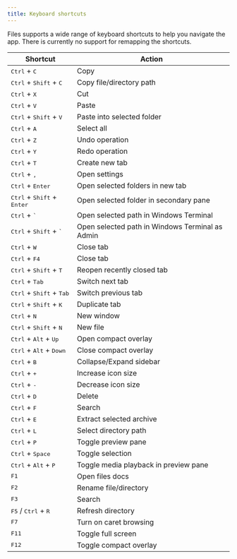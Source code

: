 ```yaml
---
title: Keyboard shortcuts
---
```


Files supports a wide range of keyboard shortcuts to help you navigate the app. There is currently no support for remapping the shortcuts.

| Shortcut                                              | Action                                          |
| ----------------------------------------------------- | ----------------------------------------------- |
| <kbd>Ctrl</kbd> + <kbd>C</kbd>                        | Copy                                            |
| <kbd>Ctrl</kbd> + <kbd>Shift</kbd> + <kbd>C</kbd>     | Copy file/directory path                        |
| <kbd>Ctrl</kbd> + <kbd>X</kbd>                        | Cut                                             |
| <kbd>Ctrl</kbd> + <kbd>V</kbd>                        | Paste                                           |
| <kbd>Ctrl</kbd> + <kbd>Shift</kbd> + <kbd>V</kbd>     | Paste into selected folder                      |
| <kbd>Ctrl</kbd> + <kbd>A</kbd>                        | Select all                                      |
| <kbd>Ctrl</kbd> + <kbd>Z</kbd>                        | Undo operation                                  |
| <kbd>Ctrl</kbd> + <kbd>Y</kbd>                        | Redo operation                                  |
| <kbd>Ctrl</kbd> + <kbd>T</kbd>                        | Create new tab                                  |
| <kbd>Ctrl</kbd> + <kbd>,</kbd>                        | Open settings                                   |
| <kbd>Ctrl</kbd> + <kbd>Enter</kbd>                    | Open selected folders in new tab                |
| <kbd>Ctrl</kbd> + <kbd>Shift</kbd> + <kbd>Enter</kbd> | Open selected folder in secondary pane          |
| <kbd>Ctrl</kbd> + <kbd>`<kbd>                         | Open selected path in Windows Terminal          |
| <kbd>Ctrl</kbd> + <kbd>Shift</kbd> + <kbd>`<kbd>      | Open selected path in Windows Terminal as Admin |
| <kbd>Ctrl</kbd> + <kbd>W</kbd>                        | Close tab                                       |
| <kbd>Ctrl</kbd> + <kbd>F4</kbd>                       | Close tab                                       |
| <kbd>Ctrl</kbd> + <kbd>Shift</kbd> + <kbd>T</kbd>     | Reopen recently closed tab                      |
| <kbd>Ctrl</kbd> + <kbd>Tab</kbd>                      | Switch next tab                                 |
| <kbd>Ctrl</kbd> + <kbd>Shift</kbd> + <kbd>Tab</kbd>   | Switch previous tab                             |
| <kbd>Ctrl</kbd> + <kbd>Shift</kbd> + <kbd>K</kbd>     | Duplicate tab                                   |
| <kbd>Ctrl</kbd> + <kbd>N</kbd>                        | New window                                      |
| <kbd>Ctrl</kbd> + <kbd>Shift</kbd> + <kbd>N</kbd>     | New file                                        |
| <kbd>Ctrl</kbd> + <kbd>Alt</kbd> + <kbd>Up</kbd>      | Open compact overlay                            |
| <kbd>Ctrl</kbd> + <kbd>Alt</kbd> + <kbd>Down</kbd>    | Close compact overlay                           |
| <kbd>Ctrl</kbd> + <kbd>B</kbd>                        | Collapse/Expand sidebar                         |
| <kbd>Ctrl</kbd> + <kbd>+</kbd>                        | Increase icon size                              |
| <kbd>Ctrl</kbd> + <kbd>-</kbd>                        | Decrease icon size                              |
| <kbd>Ctrl</kbd> + <kbd>D</kbd>                        | Delete                                          |
| <kbd>Ctrl</kbd> + <kbd>F</kbd>                        | Search                                          |
| <kbd>Ctrl</kbd> + <kbd>E</kbd>                        | Extract selected archive                        |
| <kbd>Ctrl</kbd> + <kbd>L</kbd>                        | Select directory path                           |
| <kbd>Ctrl</kbd> + <kbd>P</kbd>                        | Toggle preview pane                             |
| <kbd>Ctrl</kbd> + <kbd>Space</kbd>                    | Toggle selection                                |
| <kbd>Ctrl</kbd> + <kbd>Alt</kbd> + <kbd>P</kbd>       | Toggle media playback in preview pane           |
| <kbd>F1</kbd>                                         | Open files docs                                 |
| <kbd>F2</kbd>                                         | Rename file/directory                           |
| <kbd>F3</kbd>                                         | Search                                          |
| <kbd>F5</kbd> / <kbd>Ctrl</kbd> + <kbd>R</kbd>        | Refresh directory                               |
| <kbd>F7</kbd>                                         | Turn on caret browsing                          |
| <kbd>F11</kbd>                                        | Toggle full screen                              |
| <kbd>F12</kbd>                                        | Toggle compact overlay                          |
